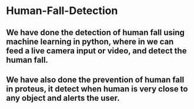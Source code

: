 # Human-Fall-Detection
## We have done the detection of human fall using machine learning in python, where in we can feed a live camera input or video, and detect the human fall.
## We have also done the prevention of human fall in proteus, it detect when human is very close to any object and alerts the user. 
